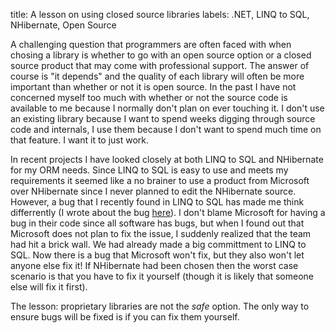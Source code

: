 title: A lesson on using closed source libraries
labels: .NET, LINQ to SQL, NHibernate, Open Source

A challenging question that programmers are often faced with when chosing a library is whether to go with an open source option or a closed source product that may come with professional support.  The answer of course is "it depends" and the quality of each library will often be more important than whether or not it is open source.  In the past I have not concerned myself too much with whether or not the source code is available to me because I normally don't plan on ever touching it.  I don't use an existing library because I want to spend weeks digging through source code and internals, I use them because I don't want to spend much time on that feature.  I want it to just work<!--break-->.

In recent projects I have looked closely at both LINQ to SQL and NHibernate for my ORM needs.  Since LINQ to SQL is easy to use and meets my requirements it seemed like a no brainer to use a product from Microsoft over NHibernate since I never planned to edit the NHibernate source.  However, a bug that I recently found in LINQ to SQL has made me think differrently (I wrote about the bug <a href="http://graemehill.ca/linq-to-sql-gotcha-2-getchangeset-weirdness">here</a>).  I don't blame Microsoft for having a bug in their code since all software has bugs, but when I found out that Microsoft does not plan to fix the issue, I suddenly realized that the team had hit a brick wall.  We had already made a big committment to LINQ to SQL.  Now there is a bug that Microsoft won't fix, but they also won't let anyone else fix it!  If NHibernate had been chosen then the worst case scenario is that you have to fix it yourself (though it is likely that someone else will fix it first).

The lesson: proprietary libraries are not the <em>safe</em> option.  The only way to ensure bugs will be fixed is if you can fix them yourself.